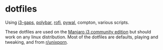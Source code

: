 # dotfiles

Using [i3-gaps](https://github.com/Airblader/i3), [polybar](https://github.com/jaagr/polybar), [rofi](https://github.com/DaveDavenport/rofi), [pywal](https://github.com/dylanaraps/pywal), compton, various scripts.

These dotfiles are used on the [Manjaro i3 community edition](https://manjaro.org/community-editions/) but should work on any linux distribution. Most of the dotfiles are defaults, playing and tweaking, and from [r/unixporn](reddit.com/r/unixporn).
